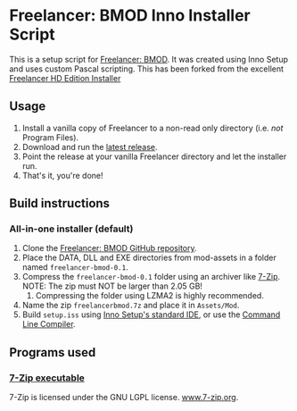 # Freelancer: BMOD Inno Installer Script

This is a setup script for [Freelancer: BMOD](https://github.com/better-modernized-combat/bmod-client). It was created using Inno Setup and uses custom Pascal scripting. This has been forked from the excellent [Freelancer HD Edition Installer](https://github.com/oliverpechey/Freelancer-HD-Edition-Installer)

## Usage

1. Install a vanilla copy of Freelancer to a non-read only directory (i.e. *not* Program Files).
2. Download and run the [latest release](https://github.com/better-modernized-combat/bmod-installer/releases/).
3. Point the release at your vanilla Freelancer directory and let the installer run.
4. That's it, you're done!

## Build instructions
### All-in-one installer (default)
1. Clone the [Freelancer: BMOD GitHub repository](https://github.com/better-modernized-combat/bmod-client).
2. Place the DATA, DLL and EXE directories from mod-assets in a folder named `freelancer-bmod-0.1`.
3. Compress the `freelancer-bmod-0.1` folder using an archiver like [7-Zip](https://www.7-zip.org/). NOTE: The zip must NOT be larger than 2.05 GB!
    1. Compressing the folder using LZMA2 is highly recommended.
4. Name the zip `freelancerbmod.7z` and place it in `Assets/Mod`.
5. Build `setup.iss` using [Inno Setup's standard IDE](https://jrsoftware.org/isinfo.php), or use the [Command Line Compiler](https://jrsoftware.org/ishelp/index.php?topic=compilercmdline).

## Programs used
### [7-Zip executable](https://www.7-zip.org/download.html)
7-Zip is licensed under the GNU LGPL license. www.7-zip.org.